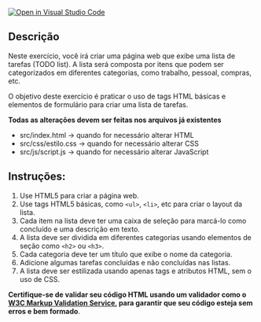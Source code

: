 [![Open in Visual Studio Code](https://classroom.github.com/assets/open-in-vscode-2e0aaae1b6195c2367325f4f02e2d04e9abb55f0b24a779b69b11b9e10269abc.svg)](https://classroom.github.com/online_ide?assignment_repo_id=16952901&assignment_repo_type=AssignmentRepo)
## Descrição

Neste exercício, você irá criar uma página web que exibe uma lista de tarefas (TODO list). A lista será composta por itens que podem ser categorizados em diferentes categorias, como trabalho, pessoal, compras, etc.

O objetivo deste exercício é praticar o uso de tags HTML básicas e elementos de formulário para criar uma lista de tarefas.

**Todas as alterações devem ser feitas nos arquivos já existentes**

* src/index.html -> quando for necessário alterar HTML
* src/css/estilo.css -> quando for necessário alterar CSS
* src/js/script.js -> quando for necessário alterar JavaScript


## Instruções:

1. Use HTML5 para criar a página web.
1. Use tags HTML5 básicas, como `<ul>`, `<li>`, etc para criar o layout da lista.
1. Cada item na lista deve ter uma caixa de seleção para marcá-lo como concluído e uma descrição em texto.
1. A lista deve ser dividida em diferentes categorias usando elementos de seção como `<h2>` ou `<h3>`.
1. Cada categoria deve ter um título que exibe o nome da categoria.
1. Adicione algumas tarefas concluídas e não concluídas nas listas.
1. A lista deve ser estilizada usando apenas tags e atributos HTML, sem o uso de CSS.


**Certifique-se de validar seu código HTML usando um validador como o [W3C Markup Validation Service](https://validator.w3.org/), para garantir que seu código esteja sem erros e bem formado**.


